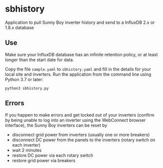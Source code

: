 # sbhistory
Application to pull Sunny Boy inverter history and send to a InfluxDB 2.x or 1.8.x database

## Use
Make sure your InfluxDB database has an infinite retention policy, or at least longer than the start date for data.

Copy the file `sample.yaml` to `sbhistory.yaml` and fill in the details for your local site and inverters.  Run the application from the command line using Python 3.7 or later:

`python3 sbhistory.py`

## Errors
If you happen to make errors and get locked out of your inverters (confirm by being unable to log into an inverter using the WebConnect browser interface), the Sunny Boy inverters can be reset by

- disconnect grid power from inverters (usually one or more breakers)
- disconnect DC power from the panels to the inverters (rotary switch on each inverter)
- wait 2 minutes
- restore DC power via each rotary switch
- restore grid power via breakers